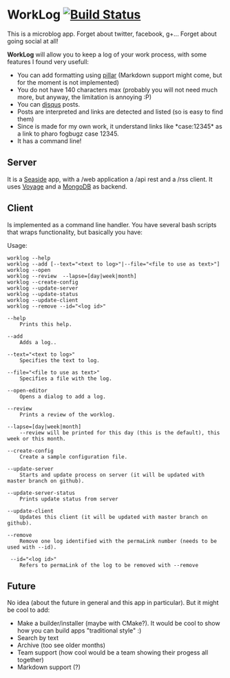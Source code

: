 # WorkLog  [![Build Status](https://travis-ci.org/estebanlm/worklog.png?branch=master)](https://travis-ci.org/estebanlm/worklog)

This is a microblog app. Forget about twitter, facebook, g+... Forget about going social at all! 

**WorkLog** will allow you to keep a log of your work process, with some features I found very usefull: 

- You can add formatting using [pillar](http://www.smalltalkhub.com/#!/~Pier/Pillar) (Markdown support might come, but for the moment is not implemented)
- You do not have 140 characters max (probably you will not need much more, but anyway, the limitation is annoying :P)
- You can [disqus](http://disqus.com) posts.
- Posts are interpreted and links are detected and listed (so is easy to find them)
- Since is made for my own work, it understand links like \*case:12345\* as a link to pharo fogbugz case 12345. 
- It has a command line!

## Server
It is a [Seaside](http://seaside.st) app, with a /web application a /api rest and a /rss client.
It uses [Voyage](https://github.com/estebanlm/voyage) and a [MongoDB](https://www.mongodb.com) as backend. 

## Client
Is implemented as a command line handler. 
You have several bash scripts that wraps functionality, but basically you have: 

Usage:

    worklog --help
    worklog --add [--text="<text to log>"|--file="<file to use as text>"]
    worklog --open
    worklog --review  --lapse=[day|week|month]
    worklog --create-config
    worklog --update-server
    worklog --update-status
    worklog --update-client
    worklog --remove --id="<log id>" 
    
	--help		
		Prints this help.
		
	--add
		Adds a log..
		
	--text="<text to log>"
		Specifies the text to log.
	
	--file="<file to use as text>"		
		Specifies a file with the log.	
		
	--open-editor
		Opens a dialog to add a log.
		
	--review
		Prints a review of the worklog.
		
	--lapse=[day|week|month]
		--review will be printed for this day (this is the default), this week or this month.
    
	--create-config
		Create a sample configuration file.
    
	--update-server
		Starts and update process on server (it will be updated with master branch on github).
		
	--update-server-status
		Prints update status from server
    
	--update-client
		Updates this client (it will be updated with master branch on github).
		
	--remove
		Remove one log identified with the permaLink number (needs to be used with --id). 
		
	 --id="<log id>" 
		Refers to permaLink of the log to be removed with --remove 

## Future
No idea (about the future in general and this app in particular). But it might be cool to add: 

- Make a builder/installer (maybe with CMake?). It would be cool to show how you can build apps "traditional style" :)
- Search by text
- Archive (too see older months)
- Team support (how cool would be a team showing their progess all together)
- Markdown support (?)
